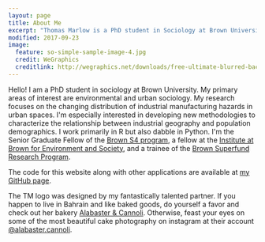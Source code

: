 ```yaml
---
layout: page
title: About Me
excerpt: "Thomas Marlow is a PhD student in Sociology at Brown University"
modified: 2017-09-23
image:
  feature: so-simple-sample-image-4.jpg
  credit: WeGraphics
  creditlink: http://wegraphics.net/downloads/free-ultimate-blurred-background-pack/
---
```


Hello! I am a PhD student in sociology at Brown University. My primary areas of interest are environmental and urban sociology. My research focuses on the changing distribution of industrial manufacturing hazards in urban spaces. I'm especially interested in developing new methodologies to characterize the relationship between industrial geography and population demographics. I work primarily in R but also dabble in Python.  I'm the Senior Graduate Fellow of the [Brown S4 program](https://www.brown.edu/academics/spatial-structures-in-social-sciences/ "S4 Homepage"), a fellow at the [Institute at Brown for Environment and Society](https://www.brown.edu/academics/institute-environment-society/ "IBES Homepage"), and a trainee of the [Brown Superfund Research Program](https://www.brown.edu/research/projects/superfund/ "Brown SRP Homepage").

The code for this website along with other applications are available at [my GitHub page](https://github.com/tmarlow).

The TM logo was designed by my fantastically talented partner. If you happen to live in Bahrain and like baked goods, do yourself a favor and check out her bakery [Alabaster & Cannoli](https://www.alabasterandcannoli.com/). Otherwise, feast your eyes on some of the most beautiful cake photography on instagram at their account [@alabaster.cannoli](https://www.instagram.com/alabaster.cannoli/).
